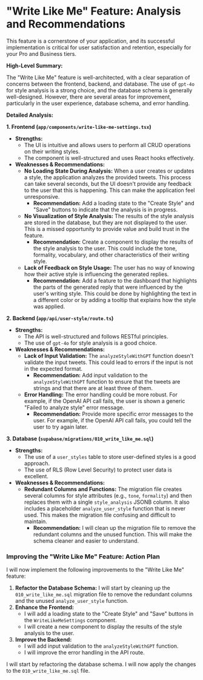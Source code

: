 
# "Write Like Me" Feature: Analysis and Recommendations

This feature is a cornerstone of your application, and its successful implementation is critical for user satisfaction and retention, especially for your Pro and Business tiers.

**High-Level Summary:**

The "Write Like Me" feature is well-architected, with a clear separation of concerns between the frontend, backend, and database. The use of `gpt-4o` for style analysis is a strong choice, and the database schema is generally well-designed. However, there are several areas for improvement, particularly in the user experience, database schema, and error handling.

**Detailed Analysis:**

**1. Frontend (`app/components/write-like-me-settings.tsx`)**

*   **Strengths:**
    *   The UI is intuitive and allows users to perform all CRUD operations on their writing styles.
    *   The component is well-structured and uses React hooks effectively.
*   **Weaknesses & Recommendations:**
    *   **No Loading State During Analysis:** When a user creates or updates a style, the application analyzes the provided tweets. This process can take several seconds, but the UI doesn't provide any feedback to the user that this is happening. This can make the application feel unresponsive.
        *   **Recommendation:** Add a loading state to the "Create Style" and "Save" buttons to indicate that the analysis is in progress.
    *   **No Visualization of Style Analysis:** The results of the style analysis are stored in the database, but they are not displayed to the user. This is a missed opportunity to provide value and build trust in the feature.
        *   **Recommendation:** Create a component to display the results of the style analysis to the user. This could include the tone, formality, vocabulary, and other characteristics of their writing style.
    *   **Lack of Feedback on Style Usage:** The user has no way of knowing how their active style is influencing the generated replies.
        *   **Recommendation:** Add a feature to the dashboard that highlights the parts of the generated reply that were influenced by the user's writing style. This could be done by highlighting the text in a different color or by adding a tooltip that explains how the style was applied.

**2. Backend (`app/api/user-style/route.ts`)**

*   **Strengths:**
    *   The API is well-structured and follows RESTful principles.
    *   The use of `gpt-4o` for style analysis is a good choice.
*   **Weaknesses & Recommendations:**
    *   **Lack of Input Validation:** The `analyzeStyleWithGPT` function doesn't validate the input tweets. This could lead to errors if the input is not in the expected format.
        *   **Recommendation:** Add input validation to the `analyzeStyleWithGPT` function to ensure that the tweets are strings and that there are at least three of them.
    *   **Error Handling:** The error handling could be more robust. For example, if the OpenAI API call fails, the user is shown a generic "Failed to analyze style" error message.
        *   **Recommendation:** Provide more specific error messages to the user. For example, if the OpenAI API call fails, you could tell the user to try again later.

**3. Database (`supabase/migrations/010_write_like_me.sql`)**

*   **Strengths:**
    *   The use of a `user_styles` table to store user-defined styles is a good approach.
    *   The use of RLS (Row Level Security) to protect user data is excellent.
*   **Weaknesses & Recommendations:**
    *   **Redundant Columns and Functions:** The migration file creates several columns for style attributes (e.g., `tone`, `formality`) and then replaces them with a single `style_analysis` JSONB column. It also includes a placeholder `analyze_user_style` function that is never used. This makes the migration file confusing and difficult to maintain.
        *   **Recommendation:** I will clean up the migration file to remove the redundant columns and the unused function. This will make the schema cleaner and easier to understand.

### **Improving the "Write Like Me" Feature: Action Plan**

I will now implement the following improvements to the "Write Like Me" feature:

1.  **Refactor the Database Schema:** I will start by cleaning up the `010_write_like_me.sql` migration file to remove the redundant columns and the unused `analyze_user_style` function.
2.  **Enhance the Frontend:**
    *   I will add a loading state to the "Create Style" and "Save" buttons in the `WriteLikeMeSettings` component.
    *   I will create a new component to display the results of the style analysis to the user.
3.  **Improve the Backend:**
    *   I will add input validation to the `analyzeStyleWithGPT` function.
    *   I will improve the error handling in the API route.

I will start by refactoring the database schema. I will now apply the changes to the `010_write_like_me.sql` file.
